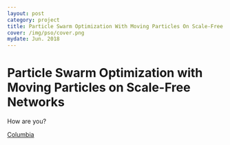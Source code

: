 ```yaml
---
layout: post
category: project
title: Particle Swarm Optimization With Moving Particles On Scale-Free Networks
cover: /img/pso/cover.png
mydate: Jun. 2018
---
```


# Particle Swarm Optimization with Moving Particles on Scale-Free Networks

How are you?

[Columbia](http://www.columbia.edu)